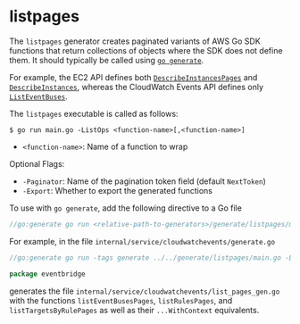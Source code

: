 # listpages

The `listpages` generator creates paginated variants of AWS Go SDK functions that return collections of objects where the SDK does not define them. It should typically be called using [`go generate`](https://golang.org/cmd/go/#hdr-Generate_Go_files_by_processing_source).

For example, the EC2 API defines both [`DescribeInstancesPages`](https://docs.aws.amazon.com/sdk-for-go/api/service/ec2/#EC2.DescribeInstancesPages) and  [`DescribeInstances`](https://docs.aws.amazon.com/sdk-for-go/api/service/ec2/#EC2.DescribeInstances), whereas the CloudWatch Events API defines only [`ListEventBuses`](https://docs.aws.amazon.com/sdk-for-go/api/service/cloudwatchevents/#CloudWatchEvents.ListEventBuses).

The `listpages` executable is called as follows:

```console
$ go run main.go -ListOps <function-name>[,<function-name>]
```

* `<function-name>`: Name of a function to wrap

Optional Flags:

* `-Paginator`: Name of the pagination token field (default `NextToken`)
* `-Export`: Whether to export the generated functions

To use with `go generate`, add the following directive to a Go file

```go
//go:generate go run <relative-path-to-generators>/generate/listpages/main.go -ListOps=<comma-separated-list-of-functions>
```

For example, in the file `internal/service/cloudwatchevents/generate.go`

```go
//go:generate go run -tags generate ../../generate/listpages/main.go -ListOps=ListEventBuses,ListRules,ListTargetsByRule

package eventbridge
```

generates the file `internal/service/cloudwatchevents/list_pages_gen.go` with the functions `listEventBusesPages`, `listRulesPages`, and `listTargetsByRulePages` as well as their `...WithContext` equivalents.
